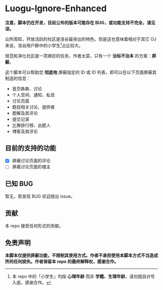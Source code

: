 # Luogu-Ignore-Enhanced

**注意，脚本仍在开发，目前公布的版本可能存在 BUG，或功能支持不完全，请见谅。**

众所周知，开放活跃的社区是洛谷最突出的特色。但是这也意味着相对于其它 OJ 来说，洛谷用户群中的小学生[^1]占比较大。

规范和净化社区是一项艰巨的任务，作者太菜，只有一个 **治标不治本** 的方案：**屏蔽**。

这个脚本可以帮助您 **彻底地** 屏蔽指定的 ID 或 ID 列表，即可以在以下页面屏蔽其制造的信息：

- 首页犇犇、讨论
- 个人空间、通知、私信
- 讨论页面
- 题目相关讨论、提供者
- 题解及其评论
- 提交记录
- 比赛排行榜、出题人
- 博客及其评论

## 目前的支持的功能

- [x] 屏蔽讨论页面的评论
- [ ] 屏蔽讨论页面的楼主

## 已知 BUG

暂无，若发现 BUG 欢迎提出 issue。

## 贡献

本 repo 接受任何形式的贡献。

## 免责声明

**本脚本仅提供屏蔽功能，不限制其使用方式。作者不承担使用本脚本方式不当造成所的任何损失。作者保留本 repo 的最终解释权，感谢合作。**

[^1]: 本 repo 中的「小学生」均指 **心理年龄** 而非 **学籍、生理年龄**。请勿擅自对号入座，感谢合作。